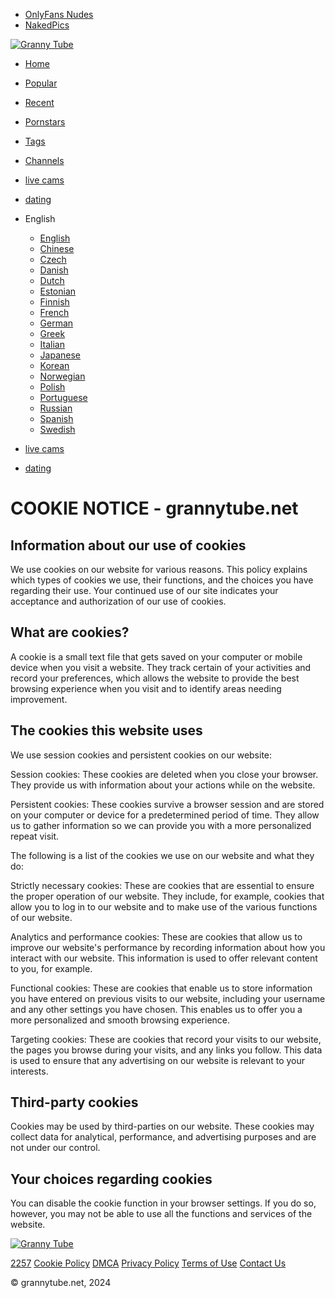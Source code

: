 * [OnlyFans Nudes](https://www.topfapgirls.com/)
* [NakedPics](https://nakedpornpics.com/)

[![Granny Tube](/grannytubem.svg)](http://www.grannytube.net/)

* [Home](http://www.grannytube.net/)
* [Popular](http://www.grannytube.net/best/)
* [Recent](http://www.grannytube.net/recent/)
* [Pornstars](http://www.grannytube.net/profiles/)
* [Tags](http://www.grannytube.net/tag-list/)
* [Channels](http://www.grannytube.net/channel/)
* [live cams](https://go.bbrdbr.com/?campaignId=videos&userId=5ee8cbf1f3533d9bcb51e292e0d02f5dc71df85d02842e5e92313215c4879235)
* [dating](http://a.labadena.com/api/direct/482186?s1=%subid1%&kw=)
* English
    
    * [English](http://www.grannytube.net/cookie-policy/)
    * [Chinese](http://www.grannytube.net/cn/cookie-policy/)
    * [Czech](http://www.grannytube.net/cz/cookie-policy/)
    * [Danish](http://www.grannytube.net/dk/cookie-policy/)
    * [Dutch](http://www.grannytube.net/nl/cookie-policy/)
    * [Estonian](http://www.grannytube.net/ee/cookie-policy/)
    * [Finnish](http://www.grannytube.net/fi/cookie-policy/)
    * [French](http://www.grannytube.net/fr/cookie-policy/)
    * [German](http://www.grannytube.net/de/cookie-policy/)
    * [Greek](http://www.grannytube.net/gr/cookie-policy/)
    * [Italian](http://www.grannytube.net/it/cookie-policy/)
    * [Japanese](http://www.grannytube.net/jp/cookie-policy/)
    * [Korean](http://www.grannytube.net/kr/cookie-policy/)
    * [Norwegian](http://www.grannytube.net/no/cookie-policy/)
    * [Polish](http://www.grannytube.net/pl/cookie-policy/)
    * [Portuguese](http://www.grannytube.net/pt/cookie-policy/)
    * [Russian](http://www.grannytube.net/ru/cookie-policy/)
    * [Spanish](http://www.grannytube.net/es/cookie-policy/)
    * [Swedish](http://www.grannytube.net/se/cookie-policy/)
    

* [live cams](https://go.bbrdbr.com/?campaignId=videos&userId=5ee8cbf1f3533d9bcb51e292e0d02f5dc71df85d02842e5e92313215c4879235)
* [dating](http://a.labadena.com/api/direct/482186?s1=%subid1%&kw=)

COOKIE NOTICE - grannytube.net
==============================

Information about our use of cookies
------------------------------------

We use cookies on our website for various reasons. This policy explains which types of cookies we use, their functions, and the choices you have regarding their use. Your continued use of our site indicates your acceptance and authorization of our use of cookies.

What are cookies?
-----------------

A cookie is a small text file that gets saved on your computer or mobile device when you visit a website. They track certain of your activities and record your preferences, which allows the website to provide the best browsing experience when you visit and to identify areas needing improvement.

The cookies this website uses
-----------------------------

We use session cookies and persistent cookies on our website:

Session cookies: These cookies are deleted when you close your browser. They provide us with information about your actions while on the website.

Persistent cookies: These cookies survive a browser session and are stored on your computer or device for a predetermined period of time. They allow us to gather information so we can provide you with a more personalized repeat visit.

  

The following is a list of the cookies we use on our website and what they do:

Strictly necessary cookies: These are cookies that are essential to ensure the proper operation of our website. They include, for example, cookies that allow you to log in to our website and to make use of the various functions of our website.

Analytics and performance cookies: These are cookies that allow us to improve our website's performance by recording information about how you interact with our website. This information is used to offer relevant content to you, for example.

Functional cookies: These are cookies that enable us to store information you have entered on previous visits to our website, including your username and any other settings you have chosen. This enables us to offer you a more personalized and smooth browsing experience.

Targeting cookies: These are cookies that record your visits to our website, the pages you browse during your visits, and any links you follow. This data is used to ensure that any advertising on our website is relevant to your interests.

Third-party cookies
-------------------

Cookies may be used by third-parties on our website. These cookies may collect data for analytical, performance, and advertising purposes and are not under our control.

Your choices regarding cookies
------------------------------

You can disable the cookie function in your browser settings. If you do so, however, you may not be able to use all the functions and services of the website.

[![Granny Tube](/grannytubem.svg)](http://www.grannytube.net/)

[2257](http://www.grannytube.net/2257/) [Cookie Policy](http://www.grannytube.net/cookie-policy/) [DMCA](http://www.grannytube.net/dmca/) [Privacy Policy](http://www.grannytube.net/privacy-policy/) [Terms of Use](http://www.grannytube.net/terms/) [Contact Us](http://www.grannytube.net/contact/)

© grannytube.net, 2024